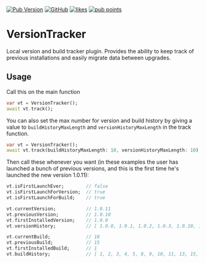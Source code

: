 [![Pub Version](https://img.shields.io/pub/v/version_tracker)](https://pub.dev/packages/version_tracker)
[![GitHub](https://img.shields.io/github/license/KevMorelli/version_tracker)](https://github.com/KevMorelli/version_tracker/blob/main/LICENSE)
[![likes](https://badges.bar/version_tracker/likes)](https://pub.dev/packages/version_tracker/score)
[![pub points](https://badges.bar/version_tracker/pub%20points)](https://pub.dev/packages/version_tracker/score) 

# VersionTracker

Local version and build tracker plugin. Provides the ability to keep track of previous installations and easily migrate data between upgrades.

## Usage

Call this on the main function

```dart
var vt = VersionTracker();
await vt.track();
```

You can also set the max number for version and build history by giving a value to ``buildHistoryMaxLength`` and ``versionHistoryMaxLength`` in the track function.

```dart
var vt = VersionTracker();
await vt.track(buildHistoryMaxLength: 10, versionHistoryMaxLength: 10);
```

Then call these whenever you want (in these examples the user has launched a bunch of previous versions, and this is the first time he's launched the new version 1.0.11):

```dart
vt.isFirstLaunchEver;        // false
vt.isFirstLaunchForVersion;  // true
vt.isFirstLaunchForBuild;    // true

vt.currentVersion;           // 1.0.11
vt.previousVersion;          // 1.0.10
vt.firstInstalledVersion;    // 1.0.0
vt.versionHistory;           // [ 1.0.0, 1.0.1, 1.0.2, 1.0.3, 1.0.10, 1.0.11 ]

vt.currentBuild;             // 18
vt.previousBuild;            // 15
vt.firstInstalledBuild;      // 1
vt.buildHistory;             // [ 1, 2, 3, 4, 5, 8, 9, 10, 11, 13, 15, 18 ]
 ```